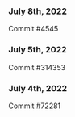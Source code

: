 ### July 8th, 2022

Commit #4545

### July 5th, 2022

Commit #314353


### July 4th, 2022

Commit #72281

